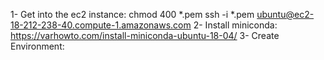 1- Get into the ec2 instance:
	chmod 400 *.pem
	ssh -i *.pem ubuntu@ec2-18-212-238-40.compute-1.amazonaws.com
2- Install miniconda:
	https://varhowto.com/install-miniconda-ubuntu-18-04/
3- Create Environment:

